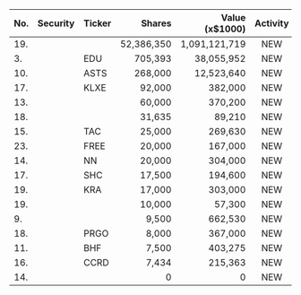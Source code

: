 No. | Security | Ticker | Shares | Value (x$1000) | Activity | % Port
|--- | --- | --- | ---:| ---:|:---:| ---:|
 19.|||52,386,350|1,091,121,719|NEW|0.77%|rel="bookmark"></a>
3.||EDU</a>|705,393|38,055,952|NEW|12.63%|<a href=rel="bookmark"></a>
10.||ASTS</a>|268,000|12,523,640|NEW|4.29%|<a href=rel="bookmark"></a>
17.||KLXE</a>|92,000|382,000|NEW|1.81%|<a href=rel="bookmark"></a>
13.|||60,000|370,200|NEW|0.72%|rel="bookmark"></a>
18.|||31,635|89,210|NEW|0.17%|rel="bookmark"></a>
15.||TAC</a>|25,000|269,630|NEW|0.53%|<a href=rel="bookmark"></a>
23.||FREE</a>|20,000|167,000|NEW|0.79%|<a href=rel="bookmark"></a>
14.||NN</a>|20,000|304,000|NEW|0.59%|<a href=rel="bookmark"></a>
17.||SHC</a>|17,500|194,600|NEW|0.38%|<a href=rel="bookmark"></a>
19.||KRA</a>|17,000|303,000|NEW|1.44%|<a href=rel="bookmark"></a>
19.|||10,000|57,300|NEW|0.11%|rel="bookmark"></a>
9.|||9,500|662,530|NEW|1.29%|rel="bookmark"></a>
18.||PRGO</a>|8,000|367,000|NEW|1.74%|<a href=rel="bookmark"></a>
11.||BHF</a>|7,500|403,275|NEW|0.79%|<a href=rel="bookmark"></a>
16.||CCRD</a>|7,434|215,363|NEW|0.07%|<a href=rel="bookmark"></a>
14.|||0|0|NEW|0%|rel="bookmark"></a>
